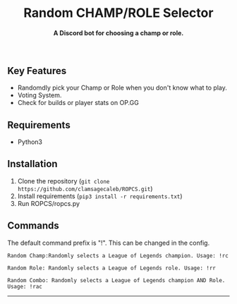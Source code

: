 <h1 align="center">
    Random CHAMP/ROLE Selector
  <br>
</h1>

<h4 align="center">A Discord bot for choosing a champ or role.</h4>
<br>

## Key Features

* Randomdly pick your Champ or Role when you don't know what to play.
* Voting System.
* Check for builds or player stats on OP.GG

## Requirements

* Python3

## Installation

1. Clone the repository (```git clone https://github.com/clamsagecaleb/ROPCS.git```)
2. Install requirements (```pip3 install -r requirements.txt```)
3. Run ROPCS/ropcs.py

## Commands

The default command prefix is "!". This can be changed in the config.
```
Random Champ:Randomly selects a League of Legends champion. Usage: !rc

Random Role: Randomly selects a League of Legends role. Usage: !rr

Random Combo: Randomly selects a League of Legends champion AND Role. Usage: !rac
```

---
